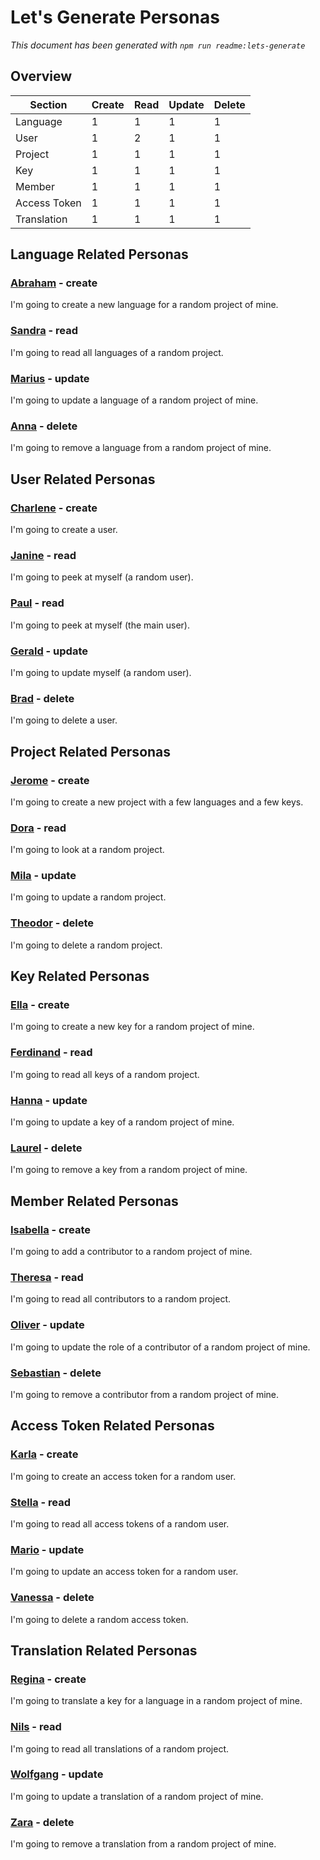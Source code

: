 Let's Generate Personas
=======================

*This document has been generated with `npm run readme:lets-generate`*

## Overview

| Section | Create | Read | Update | Delete |
| ------- | ------ | ---- | ------ | ------ |
| Language | 1 | 1 | 1 | 1 |
| User | 1 | 2 | 1 | 1 |
| Project | 1 | 1 | 1 | 1 |
| Key | 1 | 1 | 1 | 1 |
| Member | 1 | 1 | 1 | 1 |
| Access Token | 1 | 1 | 1 | 1 |
| Translation | 1 | 1 | 1 | 1 |

## Language Related Personas

### [Abraham](src/lib/personas/abraham.persona.ts) - create

I'm going to create a new language for a random project of mine.

### [Sandra](src/lib/personas/sandra.persona.ts) - read

I'm going to read all languages of a random project.

### [Marius](src/lib/personas/marius.persona.ts) - update

I'm going to update a language of a random project of mine.

### [Anna](src/lib/personas/anna.persona.ts) - delete

I'm going to remove a language from a random project of mine.

## User Related Personas

### [Charlene](src/lib/personas/charlene.persona.ts) - create

I'm going to create a user.

### [Janine](src/lib/personas/janine.persona.ts) - read

I'm going to peek at myself (a random user).

### [Paul](src/lib/personas/paul.persona.ts) - read

I'm going to peek at myself (the main user).

### [Gerald](src/lib/personas/gerald.persona.ts) - update

I'm going to update myself (a random user).

### [Brad](src/lib/personas/brad.persona.ts) - delete

I'm going to delete a user.

## Project Related Personas

### [Jerome](src/lib/personas/jerome.persona.ts) - create

I'm going to create a new project with a few languages and a few keys.

### [Dora](src/lib/personas/dora.persona.ts) - read

I'm going to look at a random project.

### [Mila](src/lib/personas/mila.persona.ts) - update

I'm going to update a random project.

### [Theodor](src/lib/personas/theodor.persona.ts) - delete

I'm going to delete a random project.

## Key Related Personas

### [Ella](src/lib/personas/ella.persona.ts) - create

I'm going to create a new key for a random project of mine.

### [Ferdinand](src/lib/personas/ferdinand.persona.ts) - read

I'm going to read all keys of a random project.

### [Hanna](src/lib/personas/hanna.persona.ts) - update

I'm going to update a key of a random project of mine.

### [Laurel](src/lib/personas/laurel.persona.ts) - delete

I'm going to remove a key from a random project of mine.

## Member Related Personas

### [Isabella](src/lib/personas/isabella.persona.ts) - create

I'm going to add a contributor to a random project of mine.

### [Theresa](src/lib/personas/theresa.persona.ts) - read

I'm going to read all contributors to a random project.

### [Oliver](src/lib/personas/oliver.persona.ts) - update

I'm going to update the role of a contributor of a random project of mine.

### [Sebastian](src/lib/personas/sebastian.persona.ts) - delete

I'm going to remove a contributor from a random project of mine.

## Access Token Related Personas

### [Karla](src/lib/personas/karla.persona.ts) - create

I'm going to create an access token for a random user.

### [Stella](src/lib/personas/stella.persona.ts) - read

I'm going to read all access tokens of a random user.

### [Mario](src/lib/personas/mario.persona.ts) - update

I'm going to update an access token for a random user.

### [Vanessa](src/lib/personas/vanessa.persona.ts) - delete

I'm going to delete a random access token.

## Translation Related Personas

### [Regina](src/lib/personas/regina.persona.ts) - create

I'm going to translate a key for a language in a random project of mine.

### [Nils](src/lib/personas/nils.persona.ts) - read

I'm going to read all translations of a random project.

### [Wolfgang](src/lib/personas/wolfgang.persona.ts) - update

I'm going to update a translation of a random project of mine.

### [Zara](src/lib/personas/zara.persona.ts) - delete

I'm going to remove a translation from a random project of mine.
